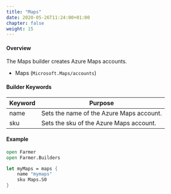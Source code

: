 ```yaml
---
title: "Maps"
date: 2020-05-26T11:24:00+01:00
chapter: false
weight: 15
---
```


#### Overview
The Maps builder creates Azure Maps accounts.

* Maps (`Microsoft.Maps/accounts`)

#### Builder Keywords
| Keyword | Purpose |
|-|-|
| name | Sets the name of the Azure Maps account. |
| sku | Sets the sku of the Azure Maps account. |

#### Example

```fsharp
open Farmer
open Farmer.Builders

let myMaps = maps {
    name "mymaps"
    sku Maps.S0
}
```